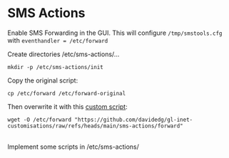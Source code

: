 # SMS Actions

Enable SMS Forwarding in the GUI. This will configure `/tmp/smstools.cfg` with `eventhandler = /etc/forward`

Create directories /etc/sms-actions/...

    mkdir -p /etc/sms-actions/init

Copy the original script:

    cp /etc/forward /etc/forward-original

Then overwrite it with this [custom script](./forward):

    wget -O /etc/forward "https://github.com/davidedg/gl-inet-customisations/raw/refs/heads/main/sms-actions/forward"
\
Implement some scripts in /etc/sms-actions/ 
